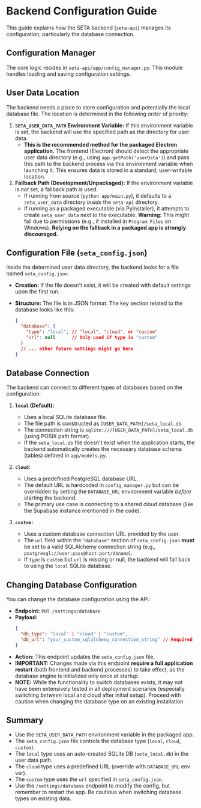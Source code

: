 # Backend Configuration Guide

This guide explains how the SETA backend (`seta-api`) manages its configuration, particularly the database connection.

## Configuration Manager

The core logic resides in `seta-api/app/config_manager.py`. This module handles loading and saving configuration settings.

## User Data Location

The backend needs a place to store configuration and potentially the local database file. The location is determined in the following order of priority:

1.  **`SETA_USER_DATA_PATH` Environment Variable:** If this environment variable is set, the backend will use the specified path as the directory for user data.
    *   **This is the recommended method for the packaged Electron application.** The frontend (Electron) should detect the appropriate user data directory (e.g., using `app.getPath('userData')`) and pass this path to the backend process via this environment variable when launching it. This ensures data is stored in a standard, user-writable location.
2.  **Fallback Path (Development/Unpackaged):** If the environment variable is *not* set, a fallback path is used.
    *   If running from source (`python app/main.py`), it defaults to a `seta_user_data` directory *inside* the `seta-api` directory.
    *   If running as a packaged executable (via PyInstaller), it attempts to create `seta_user_data` *next to* the executable. **Warning:** This might fail due to permissions (e.g., if installed in `Program Files` on Windows). **Relying on the fallback in a packaged app is strongly discouraged.**

## Configuration File (`seta_config.json`)

Inside the determined user data directory, the backend looks for a file named `seta_config.json`.

*   **Creation:** If the file doesn't exist, it will be created with default settings upon the first run.
*   **Structure:** The file is in JSON format. The key section related to the database looks like this:

    ```json
    {
      "database": {
        "type": "local", // "local", "cloud", or "custom"
        "url": null      // Only used if type is "custom"
      }
      // ... other future settings might go here
    }
    ```

## Database Connection

The backend can connect to different types of databases based on the configuration:

1.  **`local` (Default):**
    *   Uses a local SQLite database file.
    *   The file path is constructed as `[USER_DATA_PATH]/seta_local.db`.
    *   The connection string is `sqlite:///[USER_DATA_PATH]/seta_local.db` (using POSIX path format).
    *   If the `seta_local.db` file doesn't exist when the application starts, the backend automatically creates the necessary database schema (tables) defined in `app/models.py`.

2.  **`cloud`:**
    *   Uses a predefined PostgreSQL database URL.
    *   The default URL is hardcoded in `config_manager.py` but can be overridden by setting the `DATABASE_URL` environment variable *before* starting the backend.
    *   The primary use case is connecting to a shared cloud database (like the Supabase instance mentioned in the code).

3.  **`custom`:**
    *   Uses a custom database connection URL provided by the user.
    *   The `url` field within the `"database"` section of `seta_config.json` **must** be set to a valid SQLAlchemy connection string (e.g., `postgresql://user:pass@host:port/dbname`).
    *   If `type` is `custom` but `url` is missing or null, the backend will fall back to using the `local` SQLite database.

## Changing Database Configuration

You can change the database configuration using the API:

*   **Endpoint:** `PUT /settings/database`
*   **Payload:**
    ```json
    {
      "db_type": "local" | "cloud" | "custom",
      "db_url": "your_custom_sqlalchemy_connection_string" // Required only if db_type is "custom"
    }
    ```
*   **Action:** This endpoint updates the `seta_config.json` file.
*   **IMPORTANT:** Changes made via this endpoint **require a full application restart** (both frontend and backend processes) to take effect, as the database engine is initialized only once at startup.
*   **NOTE:** While the functionality to switch databases exists, it may not have been extensively tested in all deployment scenarios (especially switching *between* local and cloud after initial setup). Proceed with caution when changing the database type on an existing installation.

## Summary

*   Use the `SETA_USER_DATA_PATH` environment variable in the packaged app.
*   The `seta_config.json` file controls the database type (`local`, `cloud`, `custom`).
*   The `local` type uses an auto-created SQLite DB (`seta_local.db`) in the user data path.
*   The `cloud` type uses a predefined URL (override with `DATABASE_URL` env var).
*   The `custom` type uses the `url` specified in `seta_config.json`.
*   Use the `/settings/database` endpoint to modify the config, but remember to restart the app. Be cautious when switching database types on existing data.


